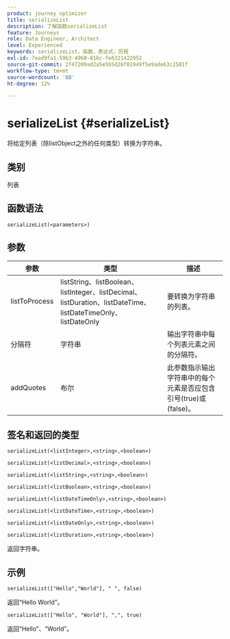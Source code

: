 ```yaml
---
product: journey optimizer
title: serializeList
description: 了解函数serializeList
feature: Journeys
role: Data Engineer, Architect
level: Experienced
keywords: serializeList，函数，表达式，历程
exl-id: 7ead9fa1-59b3-4960-818c-fe6321422952
source-git-commit: 2f47209ad2a5e5b5d26f01949f5e9ade63c2581f
workflow-type: tm+mt
source-wordcount: '88'
ht-degree: 12%

---
```


# serializeList {#serializeList}

将给定列表（除listObject之外的任何类型）转换为字符串。

## 类别

列表

## 函数语法

`serializeList(<parameters>)`

## 参数

| 参数 | 类型 | 描述 |
|-----------|------------------|------------------|
| listToProcess | listString、listBoolean、listInteger、listDecimal、listDuration、listDateTime、listDateTimeOnly、listDateOnly | 要转换为字符串的列表。 |
| 分隔符 | 字符串 | 输出字符串中每个列表元素之间的分隔符。 |
| addQuotes | 布尔 | 此参数指示输出字符串中的每个元素是否应包含引号(true)或(false)。 |

## 签名和返回的类型

`serializeList(<listInteger>,<string>,<boolean>)`

`serializeList(<listDecimal>,<string>,<boolean>)`

`serializeList(<listString>,<string>,<boolean>)`

`serializeList(<listBoolean>,<string>,<boolean>)`

`serializeList(<listDateTimeOnly>,<string>,<boolean>)`

`serializeList(<listDateTime>,<string>,<boolean>)`

`serializeList(<listDateOnly>,<string>,<boolean>)`

`serializeList(<listDuration>,<string>,<boolean>)`

返回字符串。

## 示例

`serializeList(["Hello","World"], " ", false)`

返回“Hello World”。

`serializeList(["Hello", "World"], ",", true)`

返回“Hello”、“World”。

